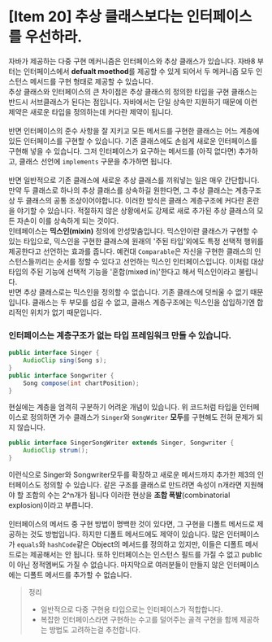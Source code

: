 # [Item 20] 추상 클래스보다는 인터페이스를 우선하라.

자바가 제공하는 다중 구현 메커니즘은 인터페이스와 추상 클래스가 있습니다. 자바8 부터는 인터페이스에서 **defualt moethod**를 제공할 수 있게 되어서 두 메커니즘 모두 인스턴스 메서드를 구현 형태로 제공할 수 있습니다.</br>
추상 클래스와 인터페이스의 큰 차이점은 추상 클래스의 정의한 타입을 구현 클래스는 반드시 서브클래스가 된다는 점입니다. 자바에서는 단일 상속만 지원하기 때문에 이런 제약은 새로운 타입을 정의하는데 커다란 제약이 됩니다.</br></br>
반면 인터페이스의 준수 사항을 잘 지키고 모든 메서드를 구현한 클래스는 어느 계층에 있든 인터페이스를 구현할 수 있습니다. 기존 클래스에도 손쉽게 새로운 인터페이스를 구현해 넣을 수 있습니다. 그저 인터페이스가 요구하는 메서드를 (아직 없다면) 추가하고, 클래스 선언에 `implements` 구문을 추가하면 됩니다.</br></br>
반면 일반적으로 기존 클래스에 새로운 추상 클래스를 끼워넣는 일은 매우 간단합니다. 만약 두 클래스로 하나의 추상 클래스를 상속하길 원한다면, 그 추상 
클래스는 계층구조상 두 클래스의 공통 조상이어야합니다. 
이러한 방식은 클래스 계층구조에 커다란 혼란을 야기할 수 있습니다. 적절하지 않은 상황에서도 강제로 새로 추가된 추상 클래스의 모든 자손이 이를 상속하게 되는 것이다.</br>
인테페이스는 **믹스인(mixin)** 정의에 안성맞춤입니다. 믹스인이란 클래스가 구현할 수 있는 타입으로, 믹스인을 구현한 클래스에 원래의 '주된 타입'외에도 특정 선택적 행위를 제공한다고 선언하는 효과를 줍니다. 예컨대 `Comparable`은 자신을 구현한 클래스의 인스턴스들끼리는 순서를 정할 수 있다고 선언하는 믹스인 인터페이스입니다. 이처럼 대상 타입의 주된 기능에 선택적 기능을 '혼합(mixed in)'한다고 해서 믹스인이라고 불립니다.</br>
반면 추상 클래스로는 믹스인을 정의할 수 없습니다. 기존 클래스에 덧씌울 수 없기 때문입니다. 클래스는 두 부모를 섬길 수 없고, 클래스 계층구조에는 믹스인을 삽입하기엔 합리적인 위치가 없기 때문입니다.

### **인터페이스는 계층구조가 없는 타입 프레임워크 만들 수 있습니다.**
``` java
public interface Singer {
    AudioClip sing(Song s);
}
public interface Songwriter {
    Song compose(int chartPosition);
}
```
현실에는 계층을 엄격히 구분하기 어려운 개념이 있습니다. 위 코드처럼 타입을 인터페이스로 정의하면 가수 클래스가 `Singer`와 `SongWriter` **모두**를 구현해도 전혀 문제가 되지 않습니다.
``` java
public interface SingerSongWriter extends Singer, Songwriter {
    AudioClip strum();
}
```
이런식으로 Singer와 Songwriter모두를 확장하고 새로운 메서드까지 추가한 제3의 인터페이스도 정의할 수 있습니다. 같은 구조를 클래스로 만드려면 속성이 n개라면 지원해야 할 조합의 수는 2^n개가 됩니다 이러한 현상을 **조합 폭발**(combinatorial explosion)이라고 부릅니다.
</br></br>
인터페이스의 메서드 중 구현 방법이 명백한 것이 있다면, 그 구현을 디폴트 메서드로 제공하는 것도 방법입니다. 하지만 디폴트 메서드에도 제약이 있습니다. 많은 인터페이스가 `equals`와 `hashCode`같은 Object의 메서드를 정의하고 있지만, 이들은 디폴트 메서드로는 제공해서는 안 됩니다. 또하 인터페이스는 인스턴스 필드를 가질 수 없고 public이 아닌 정적멤버도 가질 수 없습니다. 마지막으로 여러분들이 만들지 않은 인터페이스에는 디폴트 메서드를 추가할 수 없습니다.</br>
> 정리
> - 일반적으로 다중 구현용 타입으로는 인터페이스가 적합합니다.
> - 복잡한 인터페이스라면 구현하는 수고를 덜어주는 골격 구현을 함께 제공하는 방법도 고려하는걸 추천합니다.